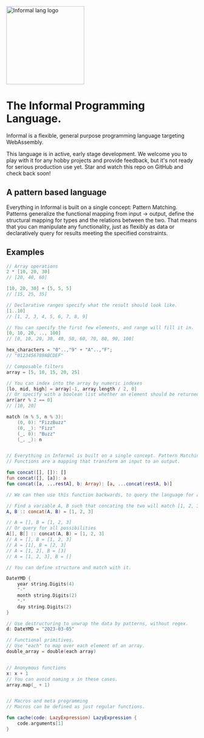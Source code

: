 <img src="https://raw.githubusercontent.com/Feni/informal-landing/master/static/images/informal_logo.png" width="205" alt="Informal lang logo">


# The Informal Programming Language.

Informal is a flexible, general purpose programming language targeting WebAssembly.

This language is in active, early stage development. We welcome you to play with it for any hobby projects and provide feedback, but it's not ready for serious production use yet. Star and watch this repo on GitHub and check back soon!

## A pattern based language
Everything in Informal is built on a single concept: Pattern Matching. Patterns generalize the functional mapping from input -> output, define the structural mapping for types and the relations between the two. That means that you can manipulate any functionality, just as flexibly as data or declaratively query for results meeting the specified constraints.


## Examples

```kotlin
// Array operations
2 * [10, 20, 30]
// [20, 40, 60]

[10, 20, 30] + [5, 5, 5]
// [15, 25, 35]

// Declarative ranges specify what the result should look like.
[1..10]
// [1, 2, 3, 4, 5, 6, 7, 8, 9]

// You can specify the first few elements, and range will fill it in.
[0, 10, 20, .., 100]
// [0, 10, 20, 30, 40, 50, 60, 70, 80, 90, 100]

hex_characters = "0"..,"9" + "A"..,"F";
// "0123456789ABCDEF"

// Composable filters
array = [5, 10, 15, 20, 25]

// You can index into the array by numeric indexes
[lo, mid, high] = array[-1, array.length / 2, 0]
// Or specify with a boolean list whether an element should be returned or not.
arr[arr % 2 == 0]
// [10, 20]

match (n % 5, n % 3):
    (0, 0): "FizzBuzz"
    (0, _): "Fizz"
    (_, 0): "Buzz"
    (_, _): n


// Everything in Informal is built on a single concept. Pattern Matching.
// Functions are a mapping that transform an input to an output.

fun concat([], []): []
fun concat([], [a]): a
fun concat([a, ...restA], b: Array): [a, ...concat(restA, b)]

// We can then use this function backwards, to query the language for all pair of lists which concat to give a given result.

// Find a variable A, B such that concating the two will match [1, 2, 3]
A, B :: concat(A, B) = [1, 2, 3]

// A = [], B = [1, 2, 3]
// Or query for all possibilities
A[], B[] :: concat(A, B) = [1, 2, 3]
// A = [], B = [1, 2, 3]
// A = [1], B = [2, 3]
// A = [1, 2], B = [3]
// A = [1, 2, 3], B = []

// You can define structure and match with it.

DateYMD {
    year string.Digits(4)
    "-"
    month string.Digits(2)
    "-"
    day string.Digits(2)
}

// Use destructuring to unwrap the data by patterns, without regex.
d: DateYMD = "2023-03-05"

// Functional primitives.
// Use "each" to map over each element of an array. 
double_array = double(each array)


// Anonymous functions
x: x + 1
// You can avoid naming x in these cases.
array.map(_ + 1)


// Macros and meta programming
// Macros can be defined as just regular functions.

fun cache(code: LazyExpression) LazyExpression {
    code.arguments[1]
}

```

